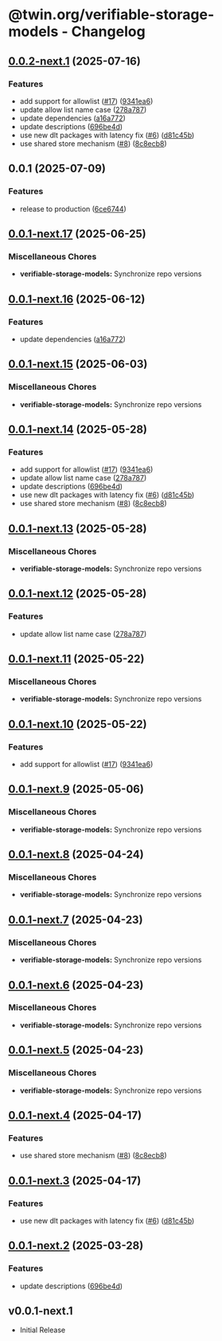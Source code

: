 # @twin.org/verifiable-storage-models - Changelog

## [0.0.2-next.1](https://github.com/twinfoundation/verifiable-storage/compare/verifiable-storage-models-v0.0.2-next.0...verifiable-storage-models-v0.0.2-next.1) (2025-07-16)


### Features

* add support for allowlist ([#17](https://github.com/twinfoundation/verifiable-storage/issues/17)) ([9341ea6](https://github.com/twinfoundation/verifiable-storage/commit/9341ea6b95dfbf2a5dc70a53e5979d7d0e8b2de6))
* update allow list name case ([278a787](https://github.com/twinfoundation/verifiable-storage/commit/278a787e96864c95438f87adaac6f2fc8b6bebcd))
* update dependencies ([a16a772](https://github.com/twinfoundation/verifiable-storage/commit/a16a77244cb1d312ea5ee74232bcdadd25f2b330))
* update descriptions ([696be4d](https://github.com/twinfoundation/verifiable-storage/commit/696be4d253183375d4c96e5b74eca0c814fe2fd1))
* use new dlt packages with latency fix ([#6](https://github.com/twinfoundation/verifiable-storage/issues/6)) ([d81c45b](https://github.com/twinfoundation/verifiable-storage/commit/d81c45bce035864a41bbd498815169d7257fbcb8))
* use shared store mechanism ([#8](https://github.com/twinfoundation/verifiable-storage/issues/8)) ([8c8ecb8](https://github.com/twinfoundation/verifiable-storage/commit/8c8ecb83d32431952c594ea23d37040991f5b4d3))

## 0.0.1 (2025-07-09)


### Features

* release to production ([6ce6744](https://github.com/twinfoundation/verifiable-storage/commit/6ce6744c124cca586c1ef0552624378d1207578d))

## [0.0.1-next.17](https://github.com/twinfoundation/verifiable-storage/compare/verifiable-storage-models-v0.0.1-next.16...verifiable-storage-models-v0.0.1-next.17) (2025-06-25)


### Miscellaneous Chores

* **verifiable-storage-models:** Synchronize repo versions

## [0.0.1-next.16](https://github.com/twinfoundation/verifiable-storage/compare/verifiable-storage-models-v0.0.1-next.15...verifiable-storage-models-v0.0.1-next.16) (2025-06-12)


### Features

* update dependencies ([a16a772](https://github.com/twinfoundation/verifiable-storage/commit/a16a77244cb1d312ea5ee74232bcdadd25f2b330))

## [0.0.1-next.15](https://github.com/twinfoundation/verifiable-storage/compare/verifiable-storage-models-v0.0.1-next.14...verifiable-storage-models-v0.0.1-next.15) (2025-06-03)


### Miscellaneous Chores

* **verifiable-storage-models:** Synchronize repo versions

## [0.0.1-next.14](https://github.com/twinfoundation/verifiable-storage/compare/verifiable-storage-models-v0.0.1-next.13...verifiable-storage-models-v0.0.1-next.14) (2025-05-28)


### Features

* add support for allowlist ([#17](https://github.com/twinfoundation/verifiable-storage/issues/17)) ([9341ea6](https://github.com/twinfoundation/verifiable-storage/commit/9341ea6b95dfbf2a5dc70a53e5979d7d0e8b2de6))
* update allow list name case ([278a787](https://github.com/twinfoundation/verifiable-storage/commit/278a787e96864c95438f87adaac6f2fc8b6bebcd))
* update descriptions ([696be4d](https://github.com/twinfoundation/verifiable-storage/commit/696be4d253183375d4c96e5b74eca0c814fe2fd1))
* use new dlt packages with latency fix ([#6](https://github.com/twinfoundation/verifiable-storage/issues/6)) ([d81c45b](https://github.com/twinfoundation/verifiable-storage/commit/d81c45bce035864a41bbd498815169d7257fbcb8))
* use shared store mechanism ([#8](https://github.com/twinfoundation/verifiable-storage/issues/8)) ([8c8ecb8](https://github.com/twinfoundation/verifiable-storage/commit/8c8ecb83d32431952c594ea23d37040991f5b4d3))

## [0.0.1-next.13](https://github.com/twinfoundation/verifiable-storage/compare/verifiable-storage-models-v0.0.1-next.12...verifiable-storage-models-v0.0.1-next.13) (2025-05-28)


### Miscellaneous Chores

* **verifiable-storage-models:** Synchronize repo versions

## [0.0.1-next.12](https://github.com/twinfoundation/verifiable-storage/compare/verifiable-storage-models-v0.0.1-next.11...verifiable-storage-models-v0.0.1-next.12) (2025-05-28)


### Features

* update allow list name case ([278a787](https://github.com/twinfoundation/verifiable-storage/commit/278a787e96864c95438f87adaac6f2fc8b6bebcd))

## [0.0.1-next.11](https://github.com/twinfoundation/verifiable-storage/compare/verifiable-storage-models-v0.0.1-next.10...verifiable-storage-models-v0.0.1-next.11) (2025-05-22)


### Miscellaneous Chores

* **verifiable-storage-models:** Synchronize repo versions

## [0.0.1-next.10](https://github.com/twinfoundation/verifiable-storage/compare/verifiable-storage-models-v0.0.1-next.9...verifiable-storage-models-v0.0.1-next.10) (2025-05-22)


### Features

* add support for allowlist ([#17](https://github.com/twinfoundation/verifiable-storage/issues/17)) ([9341ea6](https://github.com/twinfoundation/verifiable-storage/commit/9341ea6b95dfbf2a5dc70a53e5979d7d0e8b2de6))

## [0.0.1-next.9](https://github.com/twinfoundation/verifiable-storage/compare/verifiable-storage-models-v0.0.1-next.8...verifiable-storage-models-v0.0.1-next.9) (2025-05-06)


### Miscellaneous Chores

* **verifiable-storage-models:** Synchronize repo versions

## [0.0.1-next.8](https://github.com/twinfoundation/verifiable-storage/compare/verifiable-storage-models-v0.0.1-next.7...verifiable-storage-models-v0.0.1-next.8) (2025-04-24)


### Miscellaneous Chores

* **verifiable-storage-models:** Synchronize repo versions

## [0.0.1-next.7](https://github.com/twinfoundation/verifiable-storage/compare/verifiable-storage-models-v0.0.1-next.6...verifiable-storage-models-v0.0.1-next.7) (2025-04-23)


### Miscellaneous Chores

* **verifiable-storage-models:** Synchronize repo versions

## [0.0.1-next.6](https://github.com/twinfoundation/verifiable-storage/compare/verifiable-storage-models-v0.0.1-next.5...verifiable-storage-models-v0.0.1-next.6) (2025-04-23)


### Miscellaneous Chores

* **verifiable-storage-models:** Synchronize repo versions

## [0.0.1-next.5](https://github.com/twinfoundation/verifiable-storage/compare/verifiable-storage-models-v0.0.1-next.4...verifiable-storage-models-v0.0.1-next.5) (2025-04-23)


### Miscellaneous Chores

* **verifiable-storage-models:** Synchronize repo versions

## [0.0.1-next.4](https://github.com/twinfoundation/verifiable-storage/compare/verifiable-storage-models-v0.0.1-next.3...verifiable-storage-models-v0.0.1-next.4) (2025-04-17)


### Features

* use shared store mechanism ([#8](https://github.com/twinfoundation/verifiable-storage/issues/8)) ([8c8ecb8](https://github.com/twinfoundation/verifiable-storage/commit/8c8ecb83d32431952c594ea23d37040991f5b4d3))

## [0.0.1-next.3](https://github.com/twinfoundation/verifiable-storage/compare/verifiable-storage-models-v0.0.1-next.2...verifiable-storage-models-v0.0.1-next.3) (2025-04-17)


### Features

* use new dlt packages with latency fix ([#6](https://github.com/twinfoundation/verifiable-storage/issues/6)) ([d81c45b](https://github.com/twinfoundation/verifiable-storage/commit/d81c45bce035864a41bbd498815169d7257fbcb8))

## [0.0.1-next.2](https://github.com/twinfoundation/verifiable-storage/compare/verifiable-storage-models-v0.0.1-next.1...verifiable-storage-models-v0.0.1-next.2) (2025-03-28)


### Features

* update descriptions ([696be4d](https://github.com/twinfoundation/verifiable-storage/commit/696be4d253183375d4c96e5b74eca0c814fe2fd1))

## v0.0.1-next.1

- Initial Release
